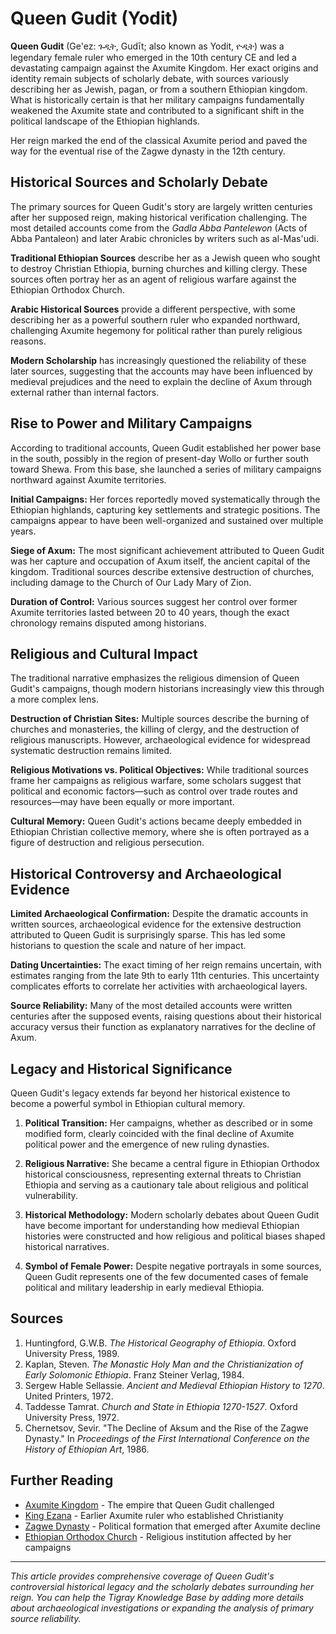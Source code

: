 # Queen Gudit (Yodit)

**Queen Gudit** (Ge'ez: ጉዲት, Gudīt; also known as Yodit, ዮዲት) was a legendary female ruler who emerged in the 10th century CE and led a devastating campaign against the Axumite Kingdom. Her exact origins and identity remain subjects of scholarly debate, with sources variously describing her as Jewish, pagan, or from a southern Ethiopian kingdom. What is historically certain is that her military campaigns fundamentally weakened the Axumite state and contributed to a significant shift in the political landscape of the Ethiopian highlands.

Her reign marked the end of the classical Axumite period and paved the way for the eventual rise of the Zagwe dynasty in the 12th century.

## Historical Sources and Scholarly Debate

The primary sources for Queen Gudit's story are largely written centuries after her supposed reign, making historical verification challenging. The most detailed accounts come from the *Gadla Abba Pantelewon* (Acts of Abba Pantaleon) and later Arabic chronicles by writers such as al-Mas'udi.

**Traditional Ethiopian Sources** describe her as a Jewish queen who sought to destroy Christian Ethiopia, burning churches and killing clergy. These sources often portray her as an agent of religious warfare against the Ethiopian Orthodox Church.

**Arabic Historical Sources** provide a different perspective, with some describing her as a powerful southern ruler who expanded northward, challenging Axumite hegemony for political rather than purely religious reasons.

**Modern Scholarship** has increasingly questioned the reliability of these later sources, suggesting that the accounts may have been influenced by medieval prejudices and the need to explain the decline of Axum through external rather than internal factors.

## Rise to Power and Military Campaigns

According to traditional accounts, Queen Gudit established her power base in the south, possibly in the region of present-day Wollo or further south toward Shewa. From this base, she launched a series of military campaigns northward against Axumite territories.

**Initial Campaigns:** Her forces reportedly moved systematically through the Ethiopian highlands, capturing key settlements and strategic positions. The campaigns appear to have been well-organized and sustained over multiple years.

**Siege of Axum:** The most significant achievement attributed to Queen Gudit was her capture and occupation of Axum itself, the ancient capital of the kingdom. Traditional sources describe extensive destruction of churches, including damage to the Church of Our Lady Mary of Zion.

**Duration of Control:** Various sources suggest her control over former Axumite territories lasted between 20 to 40 years, though the exact chronology remains disputed among historians.

## Religious and Cultural Impact

The traditional narrative emphasizes the religious dimension of Queen Gudit's campaigns, though modern historians increasingly view this through a more complex lens.

**Destruction of Christian Sites:** Multiple sources describe the burning of churches and monasteries, the killing of clergy, and the destruction of religious manuscripts. However, archaeological evidence for widespread systematic destruction remains limited.

**Religious Motivations vs. Political Objectives:** While traditional sources frame her campaigns as religious warfare, some scholars suggest that political and economic factors—such as control over trade routes and resources—may have been equally or more important.

**Cultural Memory:** Queen Gudit's actions became deeply embedded in Ethiopian Christian collective memory, where she is often portrayed as a figure of destruction and religious persecution.

## Historical Controversy and Archaeological Evidence

**Limited Archaeological Confirmation:** Despite the dramatic accounts in written sources, archaeological evidence for the extensive destruction attributed to Queen Gudit is surprisingly sparse. This has led some historians to question the scale and nature of her impact.

**Dating Uncertainties:** The exact timing of her reign remains uncertain, with estimates ranging from the late 9th to early 11th centuries. This uncertainty complicates efforts to correlate her activities with archaeological layers.

**Source Reliability:** Many of the most detailed accounts were written centuries after the supposed events, raising questions about their historical accuracy versus their function as explanatory narratives for the decline of Axum.

## Legacy and Historical Significance

Queen Gudit's legacy extends far beyond her historical existence to become a powerful symbol in Ethiopian cultural memory.

1. **Political Transition:** Her campaigns, whether as described or in some modified form, clearly coincided with the final decline of Axumite political power and the emergence of new ruling dynasties.

2. **Religious Narrative:** She became a central figure in Ethiopian Orthodox historical consciousness, representing external threats to Christian Ethiopia and serving as a cautionary tale about religious and political vulnerability.

3. **Historical Methodology:** Modern scholarly debates about Queen Gudit have become important for understanding how medieval Ethiopian histories were constructed and how religious and political biases shaped historical narratives.

4. **Symbol of Female Power:** Despite negative portrayals in some sources, Queen Gudit represents one of the few documented cases of female political and military leadership in early medieval Ethiopia.

## Sources

1. Huntingford, G.W.B. *The Historical Geography of Ethiopia*. Oxford University Press, 1989.
2. Kaplan, Steven. *The Monastic Holy Man and the Christianization of Early Solomonic Ethiopia*. Franz Steiner Verlag, 1984.
3. Sergew Hable Sellassie. *Ancient and Medieval Ethiopian History to 1270*. United Printers, 1972.
4. Taddesse Tamrat. *Church and State in Ethiopia 1270-1527*. Oxford University Press, 1972.
5. Chernetsov, Sevir. "The Decline of Aksum and the Rise of the Zagwe Dynasty." In *Proceedings of the First International Conference on the History of Ethiopian Art*, 1986.

## Further Reading

- [Axumite Kingdom](../history/axumite-kingdom.md) - The empire that Queen Gudit challenged
- [King Ezana](king-ezana.md) - Earlier Axumite ruler who established Christianity
- [Zagwe Dynasty](../history/zagwe-dynasty.md) - Political formation that emerged after Axumite decline
- [Ethiopian Orthodox Church](../culture/religion.md) - Religious institution affected by her campaigns

---

*This article provides comprehensive coverage of Queen Gudit's controversial historical legacy and the scholarly debates surrounding her reign. You can help the Tigray Knowledge Base by adding more details about archaeological investigations or expanding the analysis of primary source reliability.*
